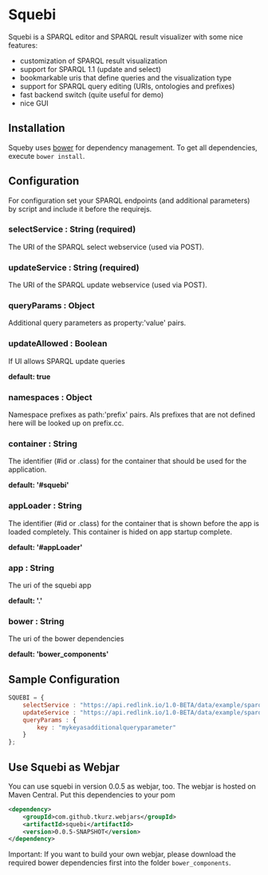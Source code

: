 Squebi
======

Squebi is a SPARQL editor and SPARQL result visualizer with some nice features:

* customization of SPARQL result visualization
* support for SPARQL 1.1 (update and select)
* bookmarkable uris that define queries and the visualization type
* support for SPARQL query editing (URIs, ontologies and prefixes)
* fast backend switch (quite useful for demo)
* nice GUI

Installation
------------

Squeby uses [bower](http://bower.io/) for dependency management. To get all dependencies, execute `bower install`.

Configuration
-------------

For configuration set your SPARQL endpoints (and additional parameters) by script and include it before the requirejs.

### selectService : String (required)
The URI of the SPARQL select webservice (used via POST).

### updateService : String (required)
The URI of the SPARQL update webservice (used via POST).

### queryParams : Object
Additional query parameters as property:'value' pairs.

### updateAllowed : Boolean
If UI allows SPARQL update queries

**default: true**

### namespaces : Object
Namespace prefixes as path:'prefix' pairs. Als prefixes that are not defined here will be looked up on prefix.cc.

### container : String
The identifier (#id or .class) for the container that should be used for the application.

**default: '#squebi'**

### appLoader : String
The identifier (#id or .class) for the container that is shown before the app is loaded completely. This container is hided on app startup complete.

**default: '#appLoader'**

### app : String
The uri of the squebi app

**default: '.'**

### bower : String
The uri of the bower dependencies

**default: 'bower_components'**

## Sample Configuration

```javascript
SQUEBI = {
    selectService : "https://api.redlink.io/1.0-BETA/data/example/sparql/select",
    updateService : "https://api.redlink.io/1.0-BETA/data/example/sparql/update",
    queryParams : {
        key : "mykeyasadditionalqueryparameter"
    }
};
```

## Use Squebi as Webjar
You can use squebi in version 0.0.5 as webjar, too. The webjar is hosted on Maven Central. Put this dependencies to your pom

```xml
<dependency>
    <groupId>com.github.tkurz.webjars</groupId>
    <artifactId>squebi</artifactId>
    <version>0.0.5-SNAPSHOT</version>
</dependency>
```

Important: If you want to build your own webjar, please download the required bower dependencies first into the folder `bower_components`.
